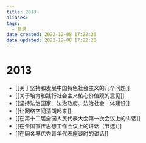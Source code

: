 ```yaml
---
title: 2013
aliases:
tags:
  - 目录
date created: 2022-12-08 17:22:26
date updated: 2022-12-08 17:22:26
---
```


# 2013

- [[关于坚持和发展中国特色社会主义的几个问题]]
- [[关于培育和践行社会主义核心价值观的意见]]
- [[坚持法治国家、法治政府、法治社会一体建设]]
- [[让网络空间清朗起来]]
- [[在第十二届全国人民代表大会第一次会议上的讲话]]
- [[在全国宣传思想工作会议上的讲话（节选）]]
- [[在同各界优秀青年代表座谈时的讲话]]
